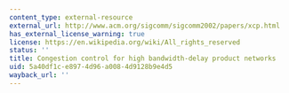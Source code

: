 ```yaml
---
content_type: external-resource
external_url: http://www.acm.org/sigcomm/sigcomm2002/papers/xcp.html
has_external_license_warning: true
license: https://en.wikipedia.org/wiki/All_rights_reserved
status: ''
title: Congestion control for high bandwidth-delay product networks
uid: 5a40df1c-e897-4d96-a008-4d9128b9e4d5
wayback_url: ''
---
```

